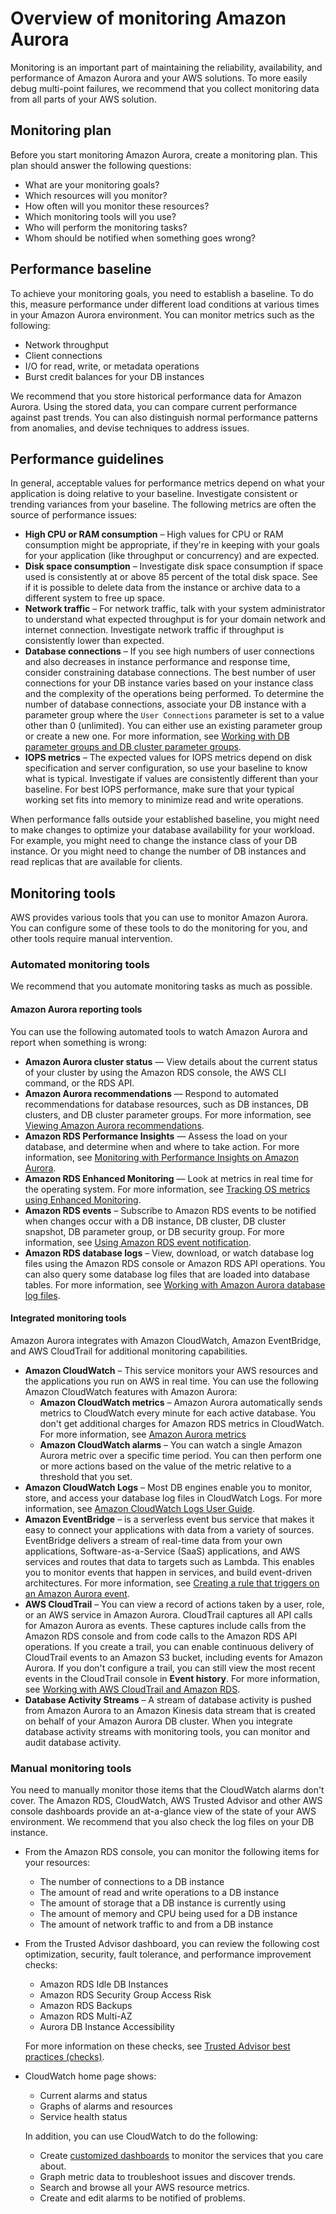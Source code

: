 # Overview of monitoring Amazon Aurora<a name="MonitoringOverview"></a>

Monitoring is an important part of maintaining the reliability, availability, and performance of Amazon Aurora and your AWS solutions\. To more easily debug multi\-point failures, we recommend that you collect monitoring data from all parts of your AWS solution\.

## Monitoring plan<a name="MonitoringOverview.plan"></a>

Before you start monitoring Amazon Aurora, create a monitoring plan\. This plan should answer the following questions:
+ What are your monitoring goals?
+ Which resources will you monitor?
+ How often will you monitor these resources?
+ Which monitoring tools will you use?
+ Who will perform the monitoring tasks?
+ Whom should be notified when something goes wrong?

## Performance baseline<a name="MonitoringOverview.baseline"></a>

To achieve your monitoring goals, you need to establish a baseline\. To do this, measure performance under different load conditions at various times in your Amazon Aurora environment\. You can monitor metrics such as the following:
+ Network throughput
+ Client connections
+ I/O for read, write, or metadata operations
+ Burst credit balances for your DB instances

We recommend that you store historical performance data for Amazon Aurora\. Using the stored data, you can compare current performance against past trends\. You can also distinguish normal performance patterns from anomalies, and devise techniques to address issues\.

## Performance guidelines<a name="MonitoringOverview.guidelines"></a>

In general, acceptable values for performance metrics depend on what your application is doing relative to your baseline\. Investigate consistent or trending variances from your baseline\. The following metrics are often the source of performance issues:
+  **High CPU or RAM consumption** – High values for CPU or RAM consumption might be appropriate, if they're in keeping with your goals for your application \(like throughput or concurrency\) and are expected\. 
+  **Disk space consumption** – Investigate disk space consumption if space used is consistently at or above 85 percent of the total disk space\. See if it is possible to delete data from the instance or archive data to a different system to free up space\. 
+  **Network traffic** – For network traffic, talk with your system administrator to understand what expected throughput is for your domain network and internet connection\. Investigate network traffic if throughput is consistently lower than expected\. 
+  **Database connections** – If you see high numbers of user connections and also decreases in instance performance and response time, consider constraining database connections\. The best number of user connections for your DB instance varies based on your instance class and the complexity of the operations being performed\. To determine the number of database connections, associate your DB instance with a parameter group where the `User Connections` parameter is set to a value other than 0 \(unlimited\)\. You can either use an existing parameter group or create a new one\. For more information, see [Working with DB parameter groups and DB cluster parameter groups](USER_WorkingWithParamGroups.md)\. 
+  **IOPS metrics** – The expected values for IOPS metrics depend on disk specification and server configuration, so use your baseline to know what is typical\. Investigate if values are consistently different than your baseline\. For best IOPS performance, make sure that your typical working set fits into memory to minimize read and write operations\. 

When performance falls outside your established baseline, you might need to make changes to optimize your database availability for your workload\. For example, you might need to change the instance class of your DB instance\. Or you might need to change the number of DB instances and read replicas that are available for clients\. 

## Monitoring tools<a name="MonitoringOverview.tools"></a>

AWS provides various tools that you can use to monitor Amazon Aurora\. You can configure some of these tools to do the monitoring for you, and other tools require manual intervention\. 

### Automated monitoring tools<a name="MonitoringOverview.tools.automated"></a>

We recommend that you automate monitoring tasks as much as possible\. 

#### Amazon Aurora reporting tools<a name="MonitoringOverview.tools.automated.rds"></a>

You can use the following automated tools to watch Amazon Aurora and report when something is wrong:
+ **Amazon Aurora cluster status** — View details about the current status of your cluster by using the Amazon RDS console, the AWS CLI command, or the RDS API\.
+ **Amazon Aurora recommendations** — Respond to automated recommendations for database resources, such as DB instances, DB clusters, and DB cluster parameter groups\. For more information, see [Viewing Amazon Aurora recommendations](accessing-monitoring.md#USER_Recommendations)\.
+ **Amazon RDS Performance Insights** — Assess the load on your database, and determine when and where to take action\. For more information, see [Monitoring with Performance Insights on Amazon Aurora](USER_PerfInsights.md)\.
+ **Amazon RDS Enhanced Monitoring** — Look at metrics in real time for the operating system\. For more information, see [Tracking OS metrics using Enhanced Monitoring](USER_Monitoring.OS.md)\.
+ **Amazon RDS events** – Subscribe to Amazon RDS events to be notified when changes occur with a DB instance, DB cluster, DB cluster snapshot, DB parameter group, or DB security group\. For more information, see [Using Amazon RDS event notification](USER_Events.md)\.
+ **Amazon RDS database logs** – View, download, or watch database log files using the Amazon RDS console or Amazon RDS API operations\. You can also query some database log files that are loaded into database tables\. For more information, see [Working with Amazon Aurora database log files](USER_LogAccess.md)\.

#### Integrated monitoring tools<a name="MonitoringOverview.tools.automated.integrated"></a>

Amazon Aurora integrates with Amazon CloudWatch, Amazon EventBridge, and AWS CloudTrail for additional monitoring capabilities\. 
+ **Amazon CloudWatch** – This service monitors your AWS resources and the applications you run on AWS in real time\. You can use the following Amazon CloudWatch features with Amazon Aurora:
  + **Amazon CloudWatch metrics** – Amazon Aurora automatically sends metrics to CloudWatch every minute for each active database\. You don't get additional charges for Amazon RDS metrics in CloudWatch\. For more information, see [Amazon Aurora metrics](Aurora.AuroraMySQL.Monitoring.Metrics.md) 
  + **Amazon CloudWatch alarms** – You can watch a single Amazon Aurora metric over a specific time period\. You can then perform one or more actions based on the value of the metric relative to a threshold that you set\. 
+ **Amazon CloudWatch Logs** – Most DB engines enable you to monitor, store, and access your database log files in CloudWatch Logs\. For more information, see [Amazon CloudWatch Logs User Guide](https://docs.aws.amazon.com/AmazonCloudWatch/latest/logs/)\.
+ **Amazon EventBridge** – is a serverless event bus service that makes it easy to connect your applications with data from a variety of sources\. EventBridge delivers a stream of real\-time data from your own applications, Software\-as\-a\-Service \(SaaS\) applications, and AWS services and routes that data to targets such as Lambda\. This enables you to monitor events that happen in services, and build event\-driven architectures\. For more information, see [Creating a rule that triggers on an Amazon Aurora event](rds-cloud-watch-events.md)\.
+ **AWS CloudTrail** – You can view a record of actions taken by a user, role, or an AWS service in Amazon Aurora\. CloudTrail captures all API calls for Amazon Aurora as events\. These captures include calls from the Amazon RDS console and from code calls to the Amazon RDS API operations\. If you create a trail, you can enable continuous delivery of CloudTrail events to an Amazon S3 bucket, including events for Amazon Aurora\. If you don't configure a trail, you can still view the most recent events in the CloudTrail console in **Event history**\. For more information, see [Working with AWS CloudTrail and Amazon RDS](logging-using-cloudtrail.md)\.
+ **Database Activity Streams** – A stream of database activity is pushed from Amazon Aurora to an Amazon Kinesis data stream that is created on behalf of your Amazon Aurora DB cluster\. When you integrate database activity streams with monitoring tools, you can monitor and audit database activity\.

### Manual monitoring tools<a name="monitoring_manual_tools"></a>

You need to manually monitor those items that the CloudWatch alarms don't cover\. The Amazon RDS, CloudWatch, AWS Trusted Advisor and other AWS console dashboards provide an at\-a\-glance view of the state of your AWS environment\. We recommend that you also check the log files on your DB instance\.
+ From the Amazon RDS console, you can monitor the following items for your resources:
  + The number of connections to a DB instance
  + The amount of read and write operations to a DB instance
  + The amount of storage that a DB instance is currently using
  + The amount of memory and CPU being used for a DB instance
  + The amount of network traffic to and from a DB instance
+ From the Trusted Advisor dashboard, you can review the following cost optimization, security, fault tolerance, and performance improvement checks:
  + Amazon RDS Idle DB Instances
  + Amazon RDS Security Group Access Risk
  + Amazon RDS Backups
  + Amazon RDS Multi\-AZ
  + Aurora DB Instance Accessibility

  For more information on these checks, see [Trusted Advisor best practices \(checks\)](https://aws.amazon.com/premiumsupport/trustedadvisor/best-practices/)\.
+ CloudWatch home page shows:
  + Current alarms and status
  + Graphs of alarms and resources
  + Service health status

  In addition, you can use CloudWatch to do the following: 
  + Create [customized dashboards](https://docs.aws.amazon.com/AmazonCloudWatch/latest/DeveloperGuide/CloudWatch_Dashboards.html) to monitor the services that you care about\.
  + Graph metric data to troubleshoot issues and discover trends\.
  + Search and browse all your AWS resource metrics\.
  + Create and edit alarms to be notified of problems\.